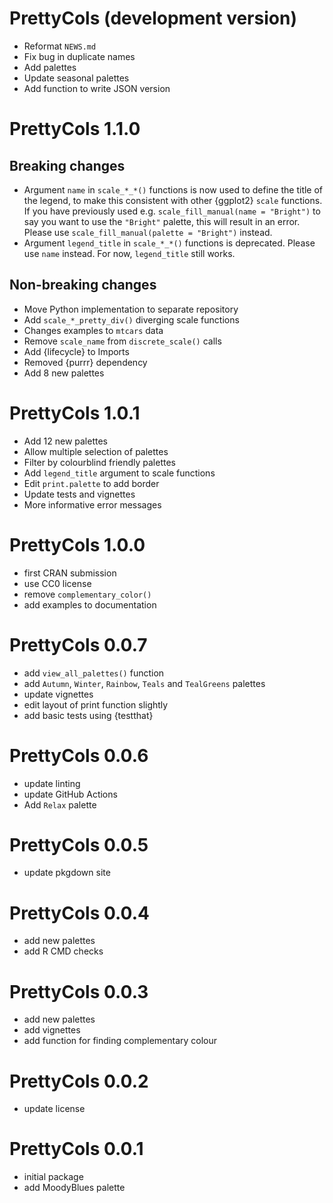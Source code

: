 # PrettyCols (development version)

* Reformat `NEWS.md`
* Fix bug in duplicate names
* Add palettes
* Update seasonal palettes
* Add function to write JSON version

# PrettyCols 1.1.0

## Breaking changes

* Argument `name` in `scale_*_*()` functions is now used to define the title of the legend, to make this consistent with other {ggplot2} `scale` functions. If you have previously used e.g. `scale_fill_manual(name = "Bright")` to say you want to use the `"Bright"` palette, this will result in an error. Please use `scale_fill_manual(palette = "Bright")` instead.
* Argument `legend_title` in `scale_*_*()` functions is deprecated. Please use `name` instead. For now, `legend_title` still works. 

## Non-breaking changes

* Move Python implementation to separate repository
* Add `scale_*_pretty_div()` diverging scale functions
* Changes examples to `mtcars` data
* Remove `scale_name` from `discrete_scale()` calls
* Add {lifecycle} to Imports
* Removed {purrr} dependency
* Add 8 new palettes

# PrettyCols 1.0.1

* Add 12 new palettes
* Allow multiple selection of palettes
* Filter by colourblind friendly palettes
* Add `legend_title` argument to scale functions
* Edit `print.palette` to add border
* Update tests and vignettes
* More informative error messages

# PrettyCols 1.0.0

* first CRAN submission
* use CC0 license
* remove `complementary_color()`
* add examples to documentation

# PrettyCols 0.0.7

* add `view_all_palettes()` function
* add `Autumn`, `Winter`, `Rainbow`, `Teals` and `TealGreens` palettes
* update vignettes
* edit layout of print function slightly
* add basic tests using {testthat}

# PrettyCols 0.0.6

* update linting
* update GitHub Actions
* Add `Relax` palette

# PrettyCols 0.0.5

* update pkgdown site

# PrettyCols 0.0.4

* add new palettes
* add R CMD checks

# PrettyCols 0.0.3

* add new palettes
* add vignettes
* add function for finding complementary colour

# PrettyCols 0.0.2

* update license

# PrettyCols 0.0.1

* initial package
* add MoodyBlues palette
